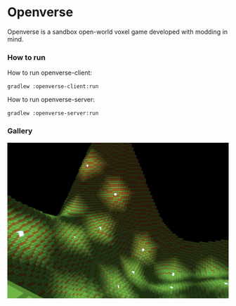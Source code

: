 # Openverse

Openverse is a sandbox open-world voxel game developed with modding in mind.

### How to run

How to run openverse-client:
```
gradlew :openverse-client:run
```

How to run openverse-server:
```
gradlew :openverse-server:run
```

### Gallery

![openverse_1](screenshots/1640869916791.png)
